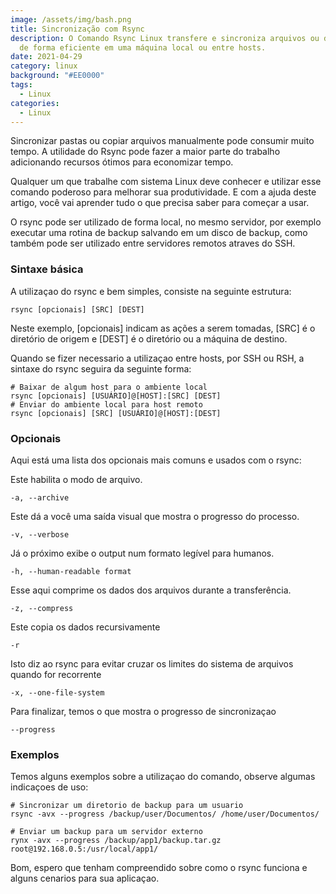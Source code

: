 ```yaml
---
image: /assets/img/bash.png
title: Sincronização com Rsync
description: O Comando Rsync Linux transfere e sincroniza arquivos ou diretórios
  de forma eficiente em uma máquina local ou entre hosts.
date: 2021-04-29
category: linux
background: "#EE0000"
tags:
  - Linux
categories:
  - Linux
---
```

Sincronizar pastas ou copiar arquivos manualmente pode consumir muito tempo. A utilidade do Rsync pode fazer a maior parte do trabalho adicionando recursos ótimos para economizar tempo.

Qualquer um que trabalhe com sistema Linux deve conhecer e utilizar esse comando poderoso para melhorar sua produtividade. E com a ajuda deste artigo, você vai aprender tudo o que precisa saber para começar a usar.

O rsync pode ser utilizado de forma local, no mesmo servidor, por exemplo executar uma rotina de backup salvando em um disco de backup, como também pode ser utilizado entre servidores remotos atraves do SSH.

### Sintaxe básica

A utilizaçao do rsync e bem simples, consiste na seguinte estrutura:

```
rsync [opcionais] [SRC] [DEST]
```

Neste exemplo, [opcionais] indicam as ações a serem tomadas, [SRC] é o diretório de origem e [DEST] é o diretório ou a máquina de destino.

Quando se fizer necessario a utilizaçao entre hosts, por SSH ou RSH, a sintaxe do rsync seguira da seguinte forma:

```
# Baixar de algum host para o ambiente local
rsync [opcionais] [USUÁRIO]@[HOST]:[SRC] [DEST]
# Enviar do ambiente local para host remoto
rsync [opcionais] [SRC] [USUÁRIO]@[HOST]:[DEST]
```

### Opcionais

Aqui está uma lista dos opcionais mais comuns e usados com o rsync:

Este habilita o modo de arquivo.
```
-a, --archive
```

Este dá a você uma saída visual que mostra o progresso do processo.
```
-v, --verbose
```

Já o próximo exibe o output num formato legível para humanos.
```
-h, --human-readable format
```

Esse aqui comprime os dados dos arquivos durante a transferência.
```
-z, --compress
```

Este copia os dados recursivamente

```
-r
```

Isto diz ao rsync para evitar cruzar os limites do sistema de arquivos quando for recorrente

```
-x, --one-file-system
```

Para finalizar, temos o que mostra o progresso de sincronizaçao

```
--progress
```

### Exemplos

Temos alguns exemplos sobre a utilizaçao do comando, observe algumas indicaçoes de uso:

```
# Sincronizar um diretorio de backup para um usuario
rsync -avx --progress /backup/user/Documentos/ /home/user/Documentos/

# Enviar um backup para um servidor externo
rynx -avx --progress /backup/app1/backup.tar.gz root@192.168.0.5:/usr/local/app1/
```

Bom, espero que tenham compreendido sobre como o rsync funciona e alguns cenarios para sua aplicaçao.

